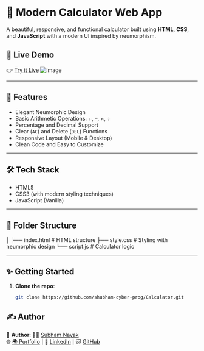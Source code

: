 # 🧮 Modern Calculator Web App

A beautiful, responsive, and functional calculator built using **HTML**, **CSS**, and **JavaScript** with a modern UI inspired by neumorphism.


## 🔗 Live Demo

👉 [Try it Live](https://shubham-cyber-prog.github.io/Calculator/)
![image](https://github.com/user-attachments/assets/2d26cd16-4dfa-403e-ab23-051ee616932f)


---

## 🚀 Features

- Elegant Neumorphic Design
- Basic Arithmetic Operations: +, –, ×, ÷
- Percentage and Decimal Support
- Clear (`AC`) and Delete (`DEL`) Functions
- Responsive Layout (Mobile & Desktop)
- Clean Code and Easy to Customize

---

## 🛠️ Tech Stack

- HTML5
- CSS3 (with modern styling techniques)
- JavaScript (Vanilla)

---

## 📁 Folder Structure
│
├── index.html # HTML structure
├── style.css # Styling with neumorphic design
└── script.js # Calculator logic

---



## ✨ Getting Started

1. **Clone the repo**:
   ```bash
   git clone https://github.com/shubham-cyber-prog/Calculator.git


## ✍️ Author

🐾 **Author**: 👨‍💻 [Subham Nayak](https://shubham-cyber-prog.github.io/)  
🌐 [🌍 Portfolio](https://shubham-cyber-prog.github.io/) |
🔗 [LinkedIn](https://linkedin.com/in/subham-nayak-00276930b) |
🐱 [GitHub](https://github.com/Shubham-cyber-prog)



